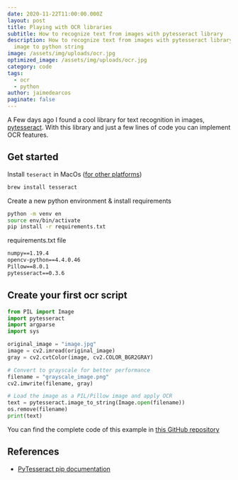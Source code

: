 ```yaml
---
date: 2020-11-22T11:00:00.000Z
layout: post
title: Playing with OCR libraries
subtitle: How to recognize text from images with pytesseract library
description: How to recognize text from images with pytesseract library. From
  image to python string
image: /assets/img/uploads/ocr.jpg
optimized_image: /assets/img/uploads/ocr.jpg
category: code
tags:
  - ocr
  - python
author: jaimedearcos
paginate: false
---
```


A Few days ago I found a cool library for text recognition in images, <a href="https://pypi.org/project/pytesseract/">pytesseract</a>.
With this library and just a few lines of code you can implement OCR features.

## Get started

Install `teseract` in MacOs ([for other platforms](https://tesseract-ocr.github.io/tessdoc/Home.html))

```sh
brew install tesseract
```

Create a new python environment & install requirements

```bash
python -m venv en
source env/bin/activate
pip install -r requirements.txt
```

requirements.txt file
```txt
numpy==1.19.4
opencv-python==4.4.0.46
Pillow==8.0.1
pytesseract==0.3.6
```

## Create your first ocr script

```python
from PIL import Image
import pytesseract
import argparse
import sys

original_image = "image.jpg"
image = cv2.imread(original_image)
gray = cv2.cvtColor(image, cv2.COLOR_BGR2GRAY)

# Convert to grayscale for better performance
filename = "grayscale_image.png"
cv2.imwrite(filename, gray)

# Load the image as a PIL/Pillow image and apply OCR
text = pytesseract.image_to_string(Image.open(filename))
os.remove(filename)
print(text)
```

You can find the complete code of this example in [this GitHub repository](https://github.com/JaimeDeArcos/ocr-python)

## References

- [PyTesseract pip documentation](https://pypi.org/project/pytesseract/)